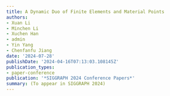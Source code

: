 ```yaml
---
title: A Dynamic Duo of Finite Elements and Material Points
authors:
- Xuan Li
- Minchen Li
- Xuchen Han
- admin
- Yin Yang
- Chenfanfu Jiang
date: '2024-07-28'
publishDate: '2024-04-16T07:13:03.108145Z'
publication_types:
- paper-conference
publication: '*SIGGRAPH 2024 Conference Papers*'
summary: (To appear in SIGGRAPH 2024)
---
```

